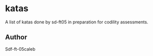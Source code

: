 # katas
A list of katas done by sd-ft05 in preparation for codility assessments.

## Author
Sdf-ft-05caleb
 
